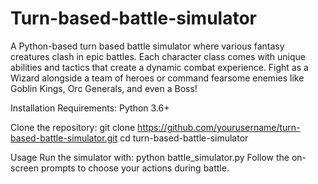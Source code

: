 # Turn-based-battle-simulator
A Python-based turn based battle simulator where various fantasy creatures clash in epic battles. Each character class comes with unique abilities and tactics that create a dynamic combat experience. Fight as a Wizard alongside a team of heroes or command fearsome enemies like Goblin Kings, Orc Generals, and even a Boss!

Installation
Requirements: Python 3.6+

Clone the repository:
git clone https://github.com/yourusername/turn-based-battle-simulator.git
cd turn-based-battle-simulator

Usage
Run the simulator with: 
python battle_simulator.py
Follow the on-screen prompts to choose your actions during battle.
